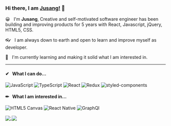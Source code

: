 ### Hi there, I am <a href="https://jusang.online/" target="_blank">Jusang!</a> 👋

😀&nbsp;&nbsp; I'm __Jusang__, Creative and self-motivated software engineer has been building 
and improving products for 5 years with React, Javascript,  jQuery, HTML5, CSS. 

👓&nbsp;&nbsp; I am always down to earth and open to learn and improve myself as developer.

👀&nbsp;&nbsp; I'm currently learning and making it solid what I am interested in.

---

#### ✔&nbsp;&nbsp; What I can do...

![JavaScript](https://img.shields.io/badge/-JavaScript-f6de3b?style=flat-square)
![TypeScript](https://img.shields.io/badge/-TypeScript-3476be?style=flat-square)
![React](https://img.shields.io/badge/-React-67dbf9?style=flat-square)
![Redux](https://img.shields.io/badge/-Redux-724bb3?style=flat-square)
![styled-components](https://img.shields.io/badge/-styled--components-d97293?style=flat-square)

#### ✏&nbsp;&nbsp; What I am interested in...

![HTML5 Canvas](https://img.shields.io/badge/-Canvas-db4c2e?style=flat-square)
![React Native](https://img.shields.io/badge/-ReactNative-67dbf9?style=flat-square)
![GraphQl](https://img.shields.io/badge/-GraphQl-542c85?style=flat-square)

<a href="https://github.com/anuraghazra/github-readme-stats">
  <img align="center" src="https://github-readme-stats.vercel.app/api?username=nosugarsociety&show_icons=true&count_private=true" />
</a>
<a href="https://github.com/anuraghazra/github-readme-stats">
  <img align="center" src="https://github-readme-stats.vercel.app/api/top-langs/?username=nosugarsociety&layout=compact" />
</a>

 
